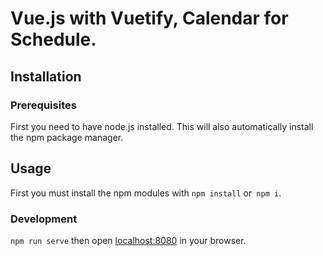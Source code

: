 # Vue.js with Vuetify, Calendar for Schedule.


## Installation

### Prerequisites

First you need to have node.js installed. This will also automatically install the npm package manager.

## Usage

First you must install the npm modules with `npm install` or` npm i`.

### Development

`npm run serve` then open [localhost:8080](http://localhost:8080) in your browser.

